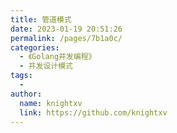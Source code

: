 ```yaml
---
title: 管道模式
date: 2023-01-19 20:51:26
permalink: /pages/7b1a0c/
categories:
  - 《Golang并发编程》
  - 并发设计模式
tags:
  - 
author: 
  name: knightxv
  link: https://github.com/knightxv
---
```

